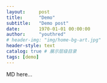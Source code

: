 ```yaml
---
layout:     post
title:      "Demo"
subtitle:   "Demo post"
date:       1970-01-01 00:00:00
author:     "youthred"
# header-img: "img/home-bg-art.jpg"
header-style: text
catalog: true # 展示层级目录
tags: [demo]
---
```


MD here...
